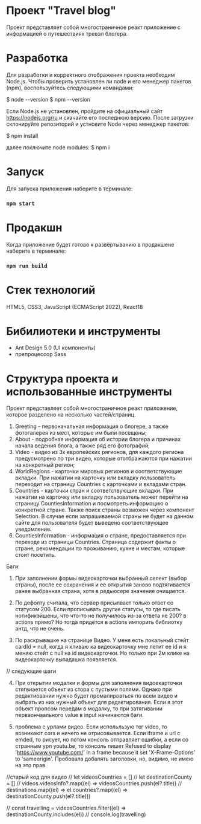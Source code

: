 # Проект "Travel blog"

Проект представляет собой многостраничное реакт приложение с информацией о путешествиях тревэл блогера.

# Разработка

Для разработки и корректного отображения проекта необходим Node.js.
Чтобы проверить установлен ли node и его менеджер пакетов (npm), воспользуйтесь следующими командами:

$ node --version
$ npm --version

Если Node.js не установлен, пройдите на официальный сайт https://nodejs.org/ru и скачайте его последнюю версию.
После загрузки склонируйте репозиторий и устновите Node через менеджер пакетов:

$ npm install

далее поключите node modules:
$ npm i

# Запуск

Для запуска приложения наберите в терминале:

### `npm start`

# Продакшн

Когда приложение будет готово к развёртыванию в продакшене наберите в терминале:

### `npm run build`

# Стек технологий

HTML5, CSS3, JavaScript (ECMAScript 2022), React18

# Бибилиотеки и инструменты

-   Ant Design 5.0 (UI компоненты)
-   препроцессор Sass

# Структура проекта и использованные инструменты

Проект представляет собой многостраничное реакт приложение, которое разделено на несколько частей/страниц.

1. Greeting - первоначальная информация о блогере, а также фотогалерея из мест, которые им были посещены;
2. About - подробная информация об истории блогера и причинах начала ведения блога, а также ряд его фотографий;
3. Video - видео из 3х европейских рягионов, для каждого региона предусмотрено по три видео, которые ототбражаются при нажатии на конкретный регион;
4. WorldRegions - карточки мировых регионов и соответствующие вкладки. При нажатии на карточку или вкладку пользователь переходит на страницу Countries с карточками и вкладами стран.
5. Countries - карточки стран и соответствующие вкладки. При нажатии на карточку или вкладку пользователь может перейти на страницу CountiesInformation и посмотреть информацию о конкретной стране. Также поиск страны возможен через компонент Selection. В случае если запрашиваемой страны не будет на данном сайте для пользователя будет выведено соответствующее уведомление.
6. CountiesInformation - информация о стране, предоставляется при переходе из страницы Countries. Страница содержит факты о стране, рекомендации по проживанию, кухне и местам, которые стоит посетить.

Баги:

1. При заполнении формы видеокарточки выбранный селект (выбор страны), после ее сохранения и ее открытия заново подтягивается ранее выбранная страна, хотя в редьюсере значение очищается.

2. По дефолту считала, что сервер присылвает только ответ со статусом 200. Если прописывать другие статусы, то где писать нотификэйшены, что что-то не получилось из-за ответа не 200? в actions прямо? Но тогда придется в actions импорить библиотку антд, что не очень.

3. По раскрывашке на странице Видео. У меня есть локальный стейт cardId = null, когда я кливаю ка видеокарточку мне летит ее id и я меняю стейт с null на id видеокарточки. Но только при 2м клике на видеокарточку выпадашка появляется.

// следующие шаги

4. При открытии модалки и формы для заполнения видоекарточки стягвиается объект из стора с пустыми полями. Однако при редактиовании нужно будет промапировться по всем видео и выбрать из них нужный объект для редактирования. Если я этот объект пропсом передам в модалку, то при затягивании перваончаального value в input начинаются баги.

5. проблема с урлами видео. Если испольльзую тег video, то возникают cors и ничего не отрисовывается. Если iframe и
   url с emded, то рисует, но потом консоль отправляет ошибки, а если со странным урл youtu.be, то консоль пишет
   Refused to display 'https://www.youtube.com/' in a frame because it set 'X-Frame-Options' to 'sameorigin'. Пробовала добалять
   заголовки, но, видимо, не имею на это прав

//старый код для видео
// let videosCountries = []
// let destinationCounty = []
// videos.videosInfo?.map((el) => videosCountries.push(el?.title))
// destinations.map((el) => el.countries?.map((el) => destinationCounty.push(el?.title)))

// const travelling = videosCountries.filter((el) => destinationCounty.includes(el))
// console.log(travelling)
